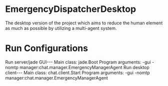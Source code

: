# EmergencyDispatcherDesktop
The desktop version of the project which aims to reduce the human element as much as possible by utilizing a multi-agent system.

# Run Configurations
Run server/jade GUI---  Main class: jade.Boot Program arguments: -gui -nomtp manager:chat.manager.EmergencyManagerAgent
Run desktop client---  Main class: chat.client.Start Program arguments: -gui -nomtp manager:chat.manager.EmergencyManagerAgent
